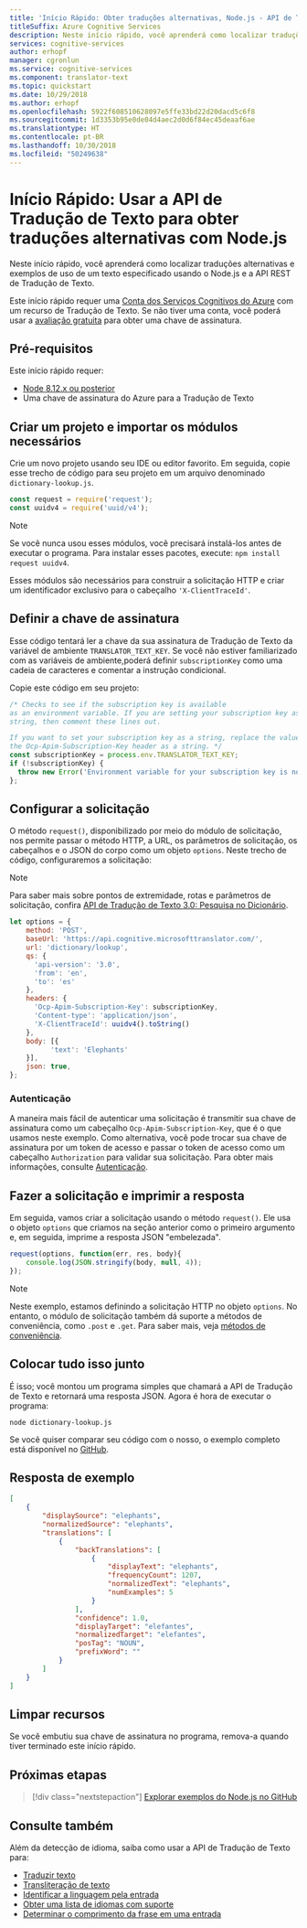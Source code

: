 ```yaml
---
title: 'Início Rápido: Obter traduções alternativas, Node.js - API de Tradução de Texto'
titleSuffix: Azure Cognitive Services
description: Neste início rápido, você aprenderá como localizar traduções alternativas e exemplos de uso de um texto especificado usando o Node.js e a API REST de Tradução de Texto.
services: cognitive-services
author: erhopf
manager: cgronlun
ms.service: cognitive-services
ms.component: translator-text
ms.topic: quickstart
ms.date: 10/29/2018
ms.author: erhopf
ms.openlocfilehash: 5922f608510628097e5ffe33bd22d20dacd5c6f8
ms.sourcegitcommit: 1d3353b95e0de04d4aec2d0d6f84ec45deaaf6ae
ms.translationtype: HT
ms.contentlocale: pt-BR
ms.lasthandoff: 10/30/2018
ms.locfileid: "50249638"
---
```

# <a name="quickstart-use-the-translator-text-api-to-get-alternate-translations-with-nodejs"></a>Início Rápido: Usar a API de Tradução de Texto para obter traduções alternativas com Node.js

Neste início rápido, você aprenderá como localizar traduções alternativas e exemplos de uso de um texto especificado usando o Node.js e a API REST de Tradução de Texto.

Este início rápido requer uma [Conta dos Serviços Cognitivos do Azure](https://docs.microsoft.com/azure/cognitive-services/cognitive-services-apis-create-account) com um recurso de Tradução de Texto. Se não tiver uma conta, você poderá usar a [avaliação gratuita](https://azure.microsoft.com/try/cognitive-services/) para obter uma chave de assinatura.

## <a name="prerequisites"></a>Pré-requisitos

Este início rápido requer:

* [Node 8.12.x ou posterior](https://nodejs.org/en/)
* Uma chave de assinatura do Azure para a Tradução de Texto

## <a name="create-a-project-and-import-required-modules"></a>Criar um projeto e importar os módulos necessários

Crie um novo projeto usando seu IDE ou editor favorito. Em seguida, copie esse trecho de código para seu projeto em um arquivo denominado `dictionary-lookup.js`.

```javascript
const request = require('request');
const uuidv4 = require('uuid/v4');
```

> [!NOTE]
> Se você nunca usou esses módulos, você precisará instalá-los antes de executar o programa. Para instalar esses pacotes, execute: `npm install request uuidv4`.

Esses módulos são necessários para construir a solicitação HTTP e criar um identificador exclusivo para o cabeçalho `'X-ClientTraceId'`.

## <a name="set-the-subscription-key"></a>Definir a chave de assinatura

Esse código tentará ler a chave da sua assinatura de Tradução de Texto da variável de ambiente `TRANSLATOR_TEXT_KEY`. Se você não estiver familiarizado com as variáveis de ambiente,poderá definir `subscriptionKey` como uma cadeia de caracteres e comentar a instrução condicional.

Copie este código em seu projeto:

```javascript
/* Checks to see if the subscription key is available
as an environment variable. If you are setting your subscription key as a
string, then comment these lines out.

If you want to set your subscription key as a string, replace the value for
the Ocp-Apim-Subscription-Key header as a string. */
const subscriptionKey = process.env.TRANSLATOR_TEXT_KEY;
if (!subscriptionKey) {
  throw new Error('Environment variable for your subscription key is not set.')
};
```

## <a name="configure-the-request"></a>Configurar a solicitação

O método `request()`, disponibilizado por meio do módulo de solicitação, nos permite passar o método HTTP, a URL, os parâmetros de solicitação, os cabeçalhos e o JSON do corpo como um objeto `options`. Neste trecho de código, configuraremos a solicitação:

>[!NOTE]
> Para saber mais sobre pontos de extremidade, rotas e parâmetros de solicitação, confira [API de Tradução de Texto 3.0: Pesquisa no Dicionário](https://docs.microsoft.com/en-us/azure/cognitive-services/translator/reference/v3-0-dictionary-lookup).

```javascript
let options = {
    method: 'POST',
    baseUrl: 'https://api.cognitive.microsofttranslator.com/',
    url: 'dictionary/lookup',
    qs: {
      'api-version': '3.0',
      'from': 'en',
      'to': 'es'
    },
    headers: {
      'Ocp-Apim-Subscription-Key': subscriptionKey,
      'Content-type': 'application/json',
      'X-ClientTraceId': uuidv4().toString()
    },
    body: [{
          'text': 'Elephants'
    }],
    json: true,
};
```

### <a name="authentication"></a>Autenticação

A maneira mais fácil de autenticar uma solicitação é transmitir sua chave de assinatura como um cabeçalho `Ocp-Apim-Subscription-Key`, que é o que usamos neste exemplo. Como alternativa, você pode trocar sua chave de assinatura por um token de acesso e passar o token de acesso como um cabeçalho `Authorization` para validar sua solicitação. Para obter mais informações, consulte [Autenticação](https://docs.microsoft.com/azure/cognitive-services/translator/reference/v3-0-reference#authentication).

## <a name="make-the-request-and-print-the-response"></a>Fazer a solicitação e imprimir a resposta

Em seguida, vamos criar a solicitação usando o método `request()`. Ele usa o objeto `options` que criamos na seção anterior como o primeiro argumento e, em seguida, imprime a resposta JSON "embelezada".

```javascript
request(options, function(err, res, body){
    console.log(JSON.stringify(body, null, 4));
});
```

>[!NOTE]
> Neste exemplo, estamos definindo a solicitação HTTP no objeto `options`. No entanto, o módulo de solicitação também dá suporte a métodos de conveniência, como `.post` e `.get`. Para saber mais, veja [métodos de conveniência](https://github.com/request/request#convenience-methods).

## <a name="put-it-all-together"></a>Colocar tudo isso junto

É isso; você montou um programa simples que chamará a API de Tradução de Texto e retornará uma resposta JSON. Agora é hora de executar o programa:

```console
node dictionary-lookup.js
```

Se você quiser comparar seu código com o nosso, o exemplo completo está disponível no [GitHub](https://github.com/MicrosoftTranslator/Text-Translation-API-V3-NodeJS).

## <a name="sample-response"></a>Resposta de exemplo

```json
[
    {
        "displaySource": "elephants",
        "normalizedSource": "elephants",
        "translations": [
            {
                "backTranslations": [
                    {
                        "displayText": "elephants",
                        "frequencyCount": 1207,
                        "normalizedText": "elephants",
                        "numExamples": 5
                    }
                ],
                "confidence": 1.0,
                "displayTarget": "elefantes",
                "normalizedTarget": "elefantes",
                "posTag": "NOUN",
                "prefixWord": ""
            }
        ]
    }
]
```

## <a name="clean-up-resources"></a>Limpar recursos

Se você embutiu sua chave de assinatura no programa, remova-a quando tiver terminado este início rápido.

## <a name="next-steps"></a>Próximas etapas

> [!div class="nextstepaction"]
> [Explorar exemplos do Node.js no GitHub](https://github.com/MicrosoftTranslator/Text-Translation-API-V3-NodeJS)

## <a name="see-also"></a>Consulte também

Além da detecção de idioma, saiba como usar a API de Tradução de Texto para:

* [Traduzir texto](quickstart-nodejs-translate.md)
* [Transliteração de texto](quickstart-nodejs-transliterate.md)
* [Identificar a linguagem pela entrada](quickstart-nodejs-detect.md)
* [Obter uma lista de idiomas com suporte](quickstart-nodejs-languages.md)
* [Determinar o comprimento da frase em uma entrada](quickstart-nodejs-sentences.md)
